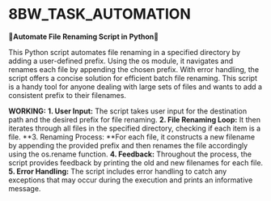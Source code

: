 # 8BW_TASK_AUTOMATION

🌟**Automate File Renaming Script in Python**🌟

This Python script automates file renaming in a specified directory by adding a user-defined prefix. Using the os module, it navigates and renames each file by appending the chosen prefix. With error handling, the script offers a concise solution for efficient batch file renaming. This script is a handy tool for anyone dealing with large sets of files and wants to add a consistent prefix to their filenames.

**WORKING:**
**1. User Input:** The script takes user input for the destination path and the desired prefix for file renaming.
**2. File Renaming Loop:** It then iterates through all files in the specified directory, checking if each item is a file.
**3. Renaming Process: **For each file, it constructs a new filename by appending the provided prefix and then renames the file accordingly using the os.rename function.
**4. Feedback:** Throughout the process, the script provides feedback by printing the old and new filenames for each file.
**5. Error Handling:** The script includes error handling to catch any exceptions that may occur during the execution and prints an informative message.
